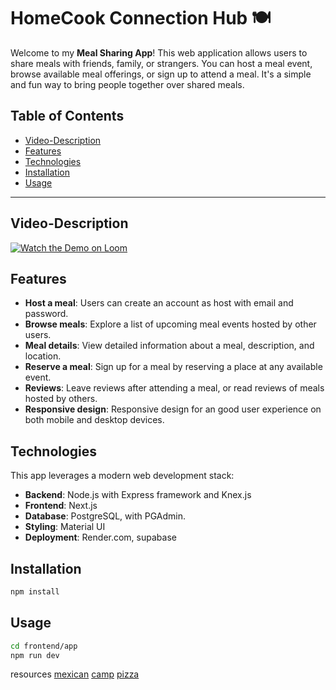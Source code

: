 # HomeCook Connection Hub 🍽️

Welcome to my **Meal Sharing App**! This web application allows users to share meals with friends, family, or strangers. You can host a meal event, browse available meal offerings, or sign up to attend a meal. It's a simple and fun way to bring people together over shared meals.

## Table of Contents

- [Video-Description](#Video-Description)
- [Features](#features)
- [Technologies](#technologies)
- [Installation](#installation)
- [Usage](#usage)

---

## Video-Description

[![Watch the Demo on Loom](https://cdn.loom.com/sessions/thumbnails/1162c2f8bf934a1b9404e4c58d6b0979-e699fc87a0529ee8-full-play.gif)](https://www.loom.com/embed/1162c2f8bf934a1b9404e4c58d6b0979?sid=1fe85f8a-b4ab-402f-8ba5-5020ce642b16)

## Features

- **Host a meal**: Users can create an account as host with email and password.
- **Browse meals**: Explore a list of upcoming meal events hosted by other users.
- **Meal details**: View detailed information about a meal, description, and location.
- **Reserve a meal**: Sign up for a meal by reserving a place at any available event.
- **Reviews**: Leave reviews after attending a meal, or read reviews of meals hosted by others.
- **Responsive design**: Responsive design for an good user experience on both mobile and desktop devices.

## Technologies

This app leverages a modern web development stack:

- **Backend**: Node.js with Express framework and Knex.js
- **Frontend**: Next.js
- **Database**: PostgreSQL, with PGAdmin.
- **Styling**: Material UI
- **Deployment**: Render.com, supabase

## Installation

```bash
npm install
```

## Usage

```bash
cd frontend/app
npm run dev
```

resources
[mexican](https://github.com/user-attachments/assets/5bad9577-d188-468a-86a8-04a59ce6fd87)
[camp](https://github.com/user-attachments/assets/d8e188f6-0353-4619-9841-7e8610ac80d8)
[pizza](https://github.com/user-attachments/assets/d8dac900-d07e-42d4-b92d-5b233ffa20e0)


